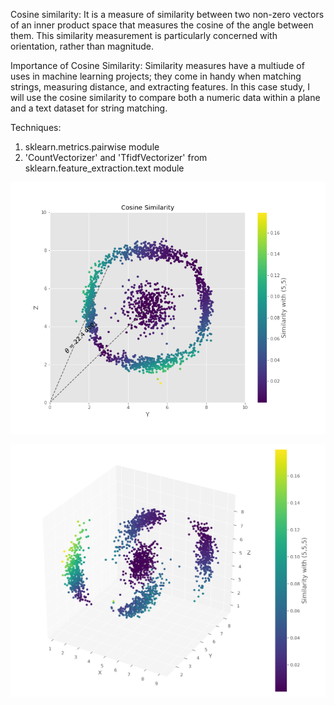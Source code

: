 Cosine similarity:
It is a measure of similarity between two non-zero vectors of an inner product space that measures the cosine of the angle between them. This similarity measurement is 
particularly concerned with orientation, rather than magnitude.  

Importance of Cosine Similarity:
Similarity measures have a multiude of uses in machine learning projects; they come in handy when matching strings, measuring distance, and extracting features. 
In this case study, I will use the cosine similarity to compare both a numeric data within a plane and a text dataset for string matching.


Techniques:
  1) sklearn.metrics.pairwise module 
  2) 'CountVectorizer' and 'TfidfVectorizer' from sklearn.feature_extraction.text module
  
 ![alt text](https://github.com/EnsiehBahrami/Mini-Projects/blob/main/Cosine%20Similarity/Images/similarity-cosine.png)


 ![alt text](https://github.com/EnsiehBahrami/Mini-Projects/blob/main/Cosine%20Similarity/Images/cosine-3D.png)
